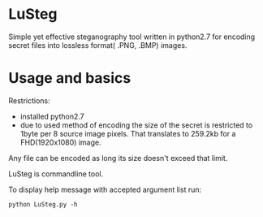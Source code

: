 LuSteg
======

Simple yet effective steganography tool written in python2.7 for encoding secret files into lossless format( .PNG, .BMP) images.

Usage and basics
======

Restrictions:
  - installed python2.7
  - due to used method of encoding the size of the secret is restricted to 1byte per 8 source image pixels.
  That translates to 259.2kb for a FHD(1920x1080) image.

Any file can be encoded as long its size doesn't exceed that limit.

LuSteg is commandline tool.

To display help message with accepted argument list run:

    python LuSteg.py -h

